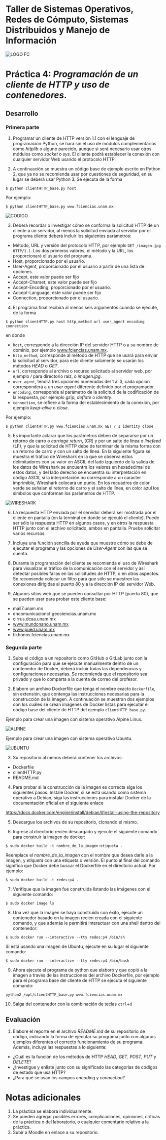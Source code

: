 # Taller de Sistemas Operativos, Redes de Cómputo, Sistemas Distribuidos y Manejo de Información
![LOGO FC](img_logoFC_2019.png)
# Práctica 4: _Programación de un cliente de HTTP y uso de contenedores_.

## Desarrollo

### Primera parte

1. Programar un cliente de HTTP versión 1.1 con el lenguaje de programación Python, se hará sin el uso de módulos complementarios como *httplib* o alguno parecido, aunque si será necesario usar otros módulos como *socket* o *sys*. El cliente podrá establecer la conexión con cualquier servidor Web usando el protocolo HTTP.

2. A continuación se muestra un código base de ejemplo escrito en Python 2, que ya no se recomienda usar por cuestiones de seguridad, en su lugar se deberá usar Python 3. Se ejecuta de la forma

 `$ python clientHTTP_base.py host`

Por ejemplo:

 `$ python clientHTTP_base.py www.fciencias.unam.mx`

![CODIGO](codigo.png)

3. Deberá recordar o investigar cómo se conforma la solicitud HTTP de un cliente a un servidor, al menos la solicitud enviada al servidor por el programa cliente deberá incluir los siguientes parámetros:

  * Método, URL y versión del protocolo HTTP, por ejemplo
  `GET /imagen.jpg HTTP/1.1`. Los dos primeros valores, el método y la URL, los proporcionará el usuario del programa.
  * Host, proporcionado por el usuario.
  * User-Agent, proporcionado por el usuario a partir de una lista de opciones.
  * Accept, este valor puede ser fijo
  * Accept-Charset, este valor puede ser fijo
  * Accept-Encoding, proporcionado por el usuario.
  * Accept-Language, este valor puede ser fijo
  * Connection, proporcionado por el usuario.


4. El programa final recibirá al menos seis argumentos cuando se ejecute, de la forma

`$ python clientHTTP.py host http_method url user_agent encoding connection`

en donde

  * `host`, corresponde a la dirección IP del servidor HTTP o a su nombre de dominio, por ejemplo www.fciencias.unam.mx.
  * `http_method`, corresponde al método de HTTP que se usará para enviar la solicitud al servidor, para este cliente solamente se usarán los métodos *HEAD* o *GET*.
  * `url`, corresponde al archivo o recurso solicitado al servidor web, por ejemplo */* para directorio raiz, o *imagen.jpg*.
  * `user_agent`, tendrá tres opciones numeradas del 1 al 3, cada opción corresponderá a un *user agent* diferente definido por el programador.
  * `encoding`, corresponde al parámetro de la solicitud de la codificación de la respuesta, por ejemplo *gzip*, *deflate* o *identity*.
  * `connection`, se refiere a la forma del establecimiento de la conexión, por ejemplo *keep-alive* o *close*.

 Por ejemplo:

 `$ python clientHTTP.py www.fciencias.unam.mx GET / 1 identity close`  

5. Es importante aclarar que los parámetros deben de separarse por un retorno de carro o *carriage return*, (CR) y por un salto de línea o *linefeed* (LF), y que la solicitud de HTTP debe de terminar de la misma forma con un retorno de carro y con un salto de línea. En la siguiente figura se muestra el tráfico de Wireshark en la que se observa estos delimitadores con su valor en ASCII, del lado izquierdo de la salida de los datos de Wireshark se encuentra los valores en hexadecimal de estos datos, y del lado derecho se encuentra su interpretación en código ASCII, si la interpretación no corresponde a un caracter imprimible, Wireshark colocará un punto. En los recuadros de color verde se señalan el retorno de carro y el salto de línea, en color azul los simbolos que conforman los parámetros de HTTP.

![WIRESHARK](get_wireshark.png)


6. La respuesta HTTP enviada por el servidor deberá ser mostrada por el cliente en pantalla (en la terminal en donde se ejecutó el cliente). Puede ser sólo la respuesta HTTP en algunos casos, y en otros la respuesta HTTP junto con el archivo solicitado, ambos en pantalla. Pruebe solicitar varios recursos.

7. Incluya una función sencilla de ayuda que muestre cómo se debe de ejecutar el programa y las opciones de *User-Agent* con las que se cuenta.

8. Durante la programación del cliente se recomienda el uso de Wireshark para visualizar el tráfico de la comunicación con el servidor y así detectar posibles fallas en las solicitudes de HTTP, o en otros aspectos. Se recomienda colocar un filtro para que sólo se muestren las conexiones dirigidas al puerto 80 y a la dirección IP del servidor Web.

9. Algunos sitios web que se pueden consultar por HTTP (puerto 80), que se pueden usar para probar este cliente base:

* mail7.unam.mx
* encomunicacionct.geociencias.unam.mx
* cirrus.dcaa.unam.mx
* www.mundonano.unam.mx
* www.pued.unam.mx
* tikhonov.fciencias.unam.mx

### Segunda parte

1. Suba el código a un repositorio como GitHub o GitLab junto con la configuración para que se ejecute manualmente dentro de un contenedor de Docker, deberá incluir todas las dependencias y configuraciones necesarias. Se recomienda que el repositorio sea privado y que lo comparta a la cuenta de correo del profesor.

2. Elabore un archivo Dockerfile que tenga el nombre exacto `Dockerfile`, sin extensión, que contenga las instrucciones necesarias para la construcción de la imagen. A continuación se muestran dos ejemplos con los cuáles se crean imágenes de Docker listas para ejecutar el código base del cliente de HTTP del ejemplo `clientHTTP_base.py`.

Ejemplo para crear una imagen con sistema operativo Alpine Linux.

![ALPINE](alpine-dockerfile.png)

Ejemplo para crear una imagen con sistema operativo Ubuntu.

![UBUNTU](ubuntu-dockerfile.png)

3. Su repositorio al menos deberá contener los archivos:
* Dockerfile
* clientHTTP.py
* README.md

4. Para probar si la construcción de la imagen es correcta siga los siguientes pasos. Instale Docker, si se está usando como sistema operativo a Debian, siga las instrucciones para instalar Docker de la documentación oficial en el siguiente enlace

https://docs.docker.com/engine/install/debian/#install-using-the-repository

5. Descargue los archivos de su repositorio, clonando el mismo.

6. Ingrese al directorio recién descargado y ejecute el siguiente comando para construir la imagen de docker:

`$ sudo docker build -t nombre_de_la_imagen:etiqueta .`

Reemplace el *nombre_de_la_imagen* con el nombre que desea darle a la imagen, y *etiqueta* con una etiqueta o versión. El punto al final del comando significa que Docker debe buscar el Dockerfile en el directorio actual. Por ejemplo:

`$ sudo docker build -t redes:p4 .`

7. Verifique que la imagen fue construida listando las imágenes con el siguiente comando:

`$ sudo docker image ls`

8. Una vez que la imagen se haya construido con éxito, ejecute un contenedor basado en la imagen recién creada con el siguiente comando, y que además le permitirá interactuar con una shell dentro del contenedor:

`$ sudo docker run --interactive --tty redes:p4 /bin/sh`

Si está usando una imagen de Ubuntu, ejecute en su lugar el siguiente comando:


`$ sudo docker run --interactive --tty redes:p4 /bin/bash`


9. Ahora ejecute el programa de python que elaboró y que copió a la imagen a través de las instrucciones del archivo Dockerfile, por ejemplo para el programa base del cliente de HTTP se ejecuta el siguiente comando:

`python2 /opt/clientHTTP_base.py www.fciencias.unam.mx`

10. Salga del contenedor con la combinación de teclas `ctrl`+`d`


## Evaluación

1. Elabore el reporte en el archivo *README.md* de su repositorio de código, indicando la forma de ejecutar su programa junto con algunos ejemplos diferentes el correcto funcionamiento de su programa. Además, incluya las respuestas a lo siguiente:

* ¿Cuál es la función de los métodos de HTTP *HEAD*, *GET*, *POST*, *PUT* y *DELETE*?
* ¿Investigue y enliste junto con su significado las categorías de códigos de estado que usa HTTP?
* ¿Para qué se usan los campos *encoding* y *connection*?


# Notas adicionales

1.  La práctica se elabora individualmente.
2.  Se pueden agregar posibles errores, complicaciones, opiniones, críticas de la práctica o del laboratorio, o cualquier comentario relativo a la práctica.
4.  Subir a Moodle en enlace a su repositorio.

